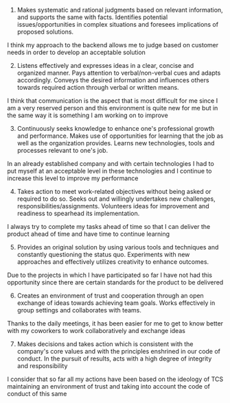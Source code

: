 1. Makes systematic and rational judgments based on relevant information, and supports the same with facts. Identifies potential issues/opportunities in complex situations and foresees implications of proposed solutions.

I think my approach to the backend allows me to judge based on customer needs in order to develop an acceptable solution

2. Listens effectively and expresses ideas in a clear, concise and organized manner. Pays attention to verbal/non-verbal cues and adapts accordingly. Conveys the desired information and influences others towards required action through verbal or written means.

I think that communication is the aspect that is most difficult for me since I am a very reserved person and this environment is quite new for me but in the same way it is something I am working on to improve

3. Continuously seeks knowledge to enhance one's professional growth and performance. Makes use of opportunities for learning that the job as well as the organization provides. Learns new technologies, tools and processes relevant to one's job.

In an already established company and with certain technologies I had to put myself at an acceptable level in these technologies and I continue to increase this level to improve my performance

4. Takes action to meet work-related objectives without being asked or required to do so. Seeks out and willingly undertakes new challenges, responsibilities/assignments. Volunteers ideas for improvement and readiness to spearhead its implementation.

I always try to complete my tasks ahead of time so that I can deliver the product ahead of time and have time to continue learning

5. Provides an original solution by using various tools and techniques and constantly questioning the status quo. Experiments with new approaches and effectively utilizes creativity to enhance outcomes.

Due to the projects in which I have participated so far I have not had this opportunity since there are certain standards for the product to be delivered

6. Creates an environment of trust and cooperation through an open exchange of ideas towards achieving team goals. Works effectively in group settings and collaborates with teams.

Thanks to the daily meetings, it has been easier for me to get to know better with my coworkers to work collaboratively and exchange ideas

7. Makes decisions and takes action which is consistent with the company's core values and with the principles enshrined in our code of conduct. In the pursuit of results, acts with a high degree of integrity and responsibility

I consider that so far all my actions have been based on the ideology of TCS maintaining an environment of trust and taking into account the code of conduct of this same

